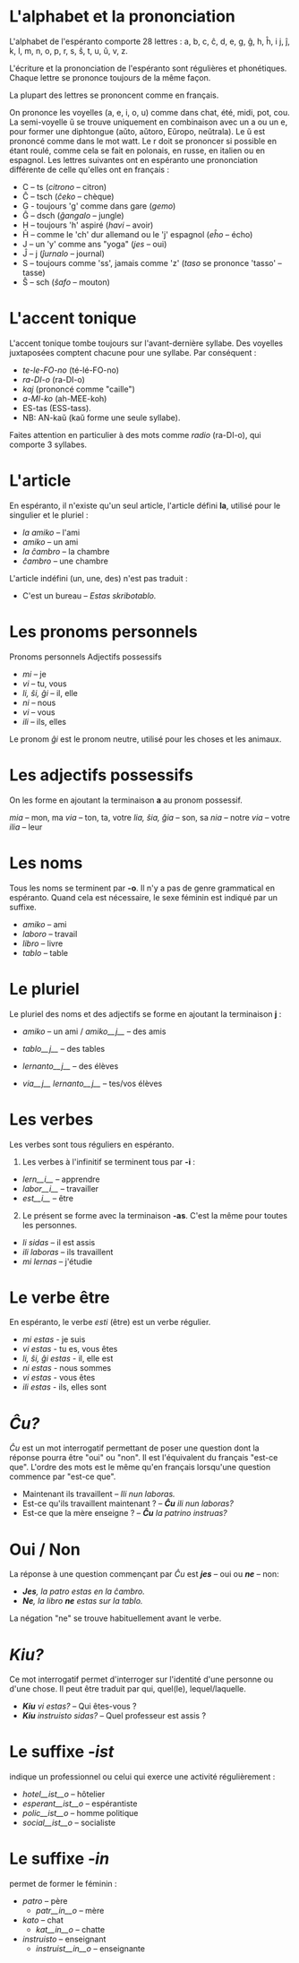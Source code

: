 # L'alphabet et la prononciation

L'alphabet de l'espéranto comporte 28 lettres : a, b, c, ĉ, d, e, g, ĝ, h, ĥ, i j, ĵ, k, l, m, n, o, p, r, s, ŝ, t, u, ŭ, v, z.

L'écriture et la prononciation de l'espéranto sont régulières et phonétiques. Chaque lettre se prononce toujours de la même façon.

La plupart des lettres se prononcent comme en français.

On prononce les voyelles (a, e, i, o, u) comme dans chat, été, midi, pot, cou. La semi-voyelle ŭ se trouve uniquement en combinaison avec un a ou un e, pour former une diphtongue (aŭto, aŭtoro, Eŭropo, neŭtrala). Le ŭ est prononcé comme dans le mot watt. Le r doit se prononcer si possible en étant roulé, comme cela se fait en polonais, en russe, en italien ou en espagnol. Les lettres suivantes ont en espéranto une prononciation différente de celle qu'elles ont en français : 

- C – ts (*citrono* – citron)
- Ĉ – tsch (*ĉeko* – chèque)
- G - toujours 'g' comme dans gare (*gemo*)
- Ĝ – dsch (*ĝangalo* – jungle)
- H – toujours 'h' aspiré (*havi* – avoir)
- Ĥ – comme le 'ch' dur allemand ou le 'j' espagnol (*eĥo* – écho)
- J – un 'y' comme ans "yoga" (*jes* – oui)
- Ĵ – j (*ĵurnalo* – journal)
- S – toujours comme 'ss', jamais comme 'z' (*taso* se prononce 'tasso' – tasse)
- Ŝ – sch (*ŝafo* – mouton)


# L'accent tonique

L'accent tonique tombe toujours sur l'avant-dernière syllabe. Des voyelles juxtaposées comptent chacune pour une syllabe. Par conséquent : 
  
- *te-le-FO-no* (té-lé-FO-no)
- *ra-DI-o* (ra-DI-o)
- *kaj* (prononcé comme "caille")
- *a-MI-ko* (ah-MEE-koh)
- ES-tas (ESS-tass).
- NB: AN-kaŭ (kaŭ forme une seule syllabe).

Faites attention en particulier à des mots comme *radio* (ra-DI-o), qui comporte 3 syllabes.

# L'article

En espéranto, il n'existe qu'un seul article, l'article défini __la__, utilisé pour le singulier et le pluriel :

- *la amiko*  – l'ami
- *amiko* – un ami
- *la ĉambro*  – la chambre
- *ĉambro*  – une chambre

L'article indéfini (un, une, des) n'est pas traduit : 

- C'est un bureau – *Estas skribotablo.*

# Les pronoms personnels

Pronoms personnels	 Adjectifs possessifs

- *mi*         – je         
- *vi*         – tu, vous   
- *li, ŝi, ĝi* – il, elle    
- *ni*         – nous        
- *vi*         – vous        
- *ili*        – ils, elles  

Le pronom *ĝi* est le pronom neutre, utilisé pour les choses et les animaux.

# Les adjectifs possessifs

On les forme en ajoutant la terminaison __a__ au pronom possessif.

*mia*     – mon, ma
*via*     – ton, ta, votre
*lia, ŝia, ĝia* – son, sa
*nia*     – notre
*via*     – votre
*ilia*    – leur

# Les noms

Tous les noms se terminent par __-o__. Il n'y a pas de genre grammatical en espéranto. Quand cela est nécessaire, le sexe féminin est indiqué par un suffixe.

  - *amiko* – ami
  - *laboro* – travail
  - *libro* – livre
  - *tablo* – table
  
# Le pluriel

Le pluriel des noms et des adjectifs se forme en ajoutant la terminaison __j__ :
  
- *amiko* – un ami /  *amiko__j__* – des amis

- *tablo__j__* – des tables
- *lernanto__j__* – des élèves
- *via__j__ lernanto__j__* – tes/vos élèves

# Les verbes

Les verbes sont tous réguliers en espéranto.

1. Les verbes à l'infinitif se terminent tous par __-i__ :

- *lern__i__* – apprendre
- *labor__i__* – travailler
- *est__i__* – être
   
2. Le présent se forme avec la terminaison __-as__. C'est la même pour toutes les personnes.

- *li sidas* – il est assis
- *ili laboras* – ils travaillent
- *mi lernas* – j'étudie
 
# Le verbe être

En espéranto, le verbe *esti* (être) est un verbe régulier.

- *mi estas*  - je suis
- *vi estas* - tu es, vous êtes
- *li, ŝi, ĝi estas* - il, elle est
- *ni estas* - nous sommes
- *vi estas* - vous êtes
- *ili estas* - ils, elles sont

  
# *Ĉu?*

*Ĉu* est un mot interrogatif permettant de poser une question dont la réponse pourra être "oui" ou "non". Il est l'équivalent du français "est-ce que". L'ordre des mots est le même qu'en français lorsqu'une question commence par "est-ce que".

- Maintenant ils travaillent – *Ili nun laboras.*
- Est-ce qu'ils travaillent maintenant ? – *__Ĉu__ ili nun laboras?*
- Est-ce que la mère enseigne ? – *__Ĉu__ la patrino instruas?*

# Oui / Non

La réponse à une question commençant par *Ĉu* est *__jes__* – oui ou *__ne__* – non:

- *__Jes__, la patro estas en la ĉambro.*
- *__Ne__, la libro __ne__ estas sur la tablo.*

La négation "ne" se trouve habituellement avant le verbe.


# *Kiu?*

Ce mot interrogatif permet d'interroger sur l'identité d'une personne ou d'une chose. Il peut être traduit par qui, quel(le), lequel/laquelle.

- *__Kiu__ vi estas?* – Qui êtes-vous ?
- *__Kiu__ instruisto sidas?* – Quel professeur est assis ?

# Le suffixe *-ist*

indique un professionnel ou celui qui exerce une activité régulièrement :

- *hotel__ist__o* – hôtelier
- *esperant__ist__o* – espérantiste
- *polic__ist__o* – homme politique
- *social__ist__o* – socialiste

# Le suffixe *-in*

permet de former le féminin :

- *patro* – père
    - *patr__in__o* – mère
- *kato* – chat
    - *kat__in__o* – chatte
- *instruisto* – enseignant
    - *instruist__in__o* – enseignante

  









